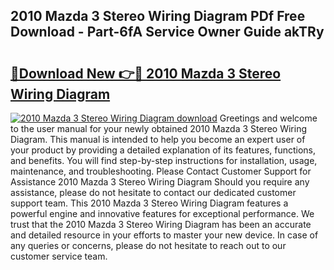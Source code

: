 ## 2010 Mazda 3 Stereo Wiring Diagram PDf Free Download - Part-6fA Service Owner Guide akTRy

# <h2><a href="http://dfuleur.blite.top/?on=2010+Mazda+3+Stereo+Wiring+Diagram">🔗Download New 👉🔴 2010 Mazda 3 Stereo Wiring Diagram</a></h2>

[![2010 Mazda 3 Stereo Wiring Diagram download](https://i.imgur.com/lujVjoI.png)](http://dfuleur.blite.top/?on=2010+Mazda+3+Stereo+Wiring+Diagram)
Greetings and welcome to the user manual for your newly obtained 2010 Mazda 3 Stereo Wiring Diagram. This manual is intended to help you become an expert user of your product by providing a detailed explanation of its features, functions, and benefits. You will find step-by-step instructions for installation, usage, maintenance, and troubleshooting. Please Contact Customer Support for Assistance 2010 Mazda 3 Stereo Wiring Diagram Should you require any assistance, please do not hesitate to contact our dedicated customer support team. This 2010 Mazda 3 Stereo Wiring Diagram features a powerful engine and innovative features for exceptional performance. We trust that the 2010 Mazda 3 Stereo Wiring Diagram has been an accurate and detailed resource in your efforts to master your new device. In case of any queries or concerns, please do not hesitate to reach out to our customer service team.
